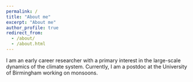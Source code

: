 ```yaml
---
permalink: /
title: "About me"
excerpt: "About me"
author_profile: true
redirect_from: 
  - /about/
  - /about.html
---
```


I am an early career researcher with a primary interest in the large-scale dynamics of the climate system. Currently, I am a postdoc at the University of Birmingham working on monsoons.


